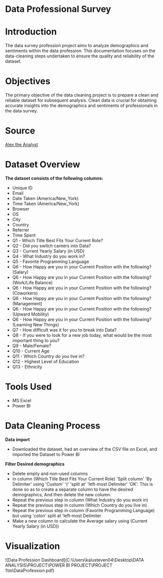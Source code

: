 # Data Professional Survey

# Introduction
The data survey profession project aims to analyze demographics and sentiments within the data profession. This documentation focuses on the data-cleaning steps undertaken to ensure the quality and reliability of the dataset.

# Objectives
The primary objective of the data cleaning project is to prepare a clean and reliable dataset for subsequent analysis. Clean data is crucial for obtaining accurate insights into the demographics and sentiments of professionals in the data survey.

# Source
[Alex the Analyst](https://youtu.be/pixlHHe_lNQ?si=DfS4Po51BdKNkLNB)

# Dataset Overview
**The dataset consists of the following columns:**
* Unique ID
* Email
* Date Taken (America/New_York)
* Time Taken (America/New_York)
* Browser
* OS
* City
* Country
* Referrer
* Time Spent
* Q1 - Which Title Best Fits Your Current Role?
* Q2 - Did you switch careers into Data?
* Q3 - Current Yearly Salary (in USD)
* Q4 - What Industry do you work in?
* Q5 - Favorite Programming Language
* Q6 - How Happy are you in your Current Position with the following? (Salary)
* Q6 - How Happy are you in your Current Position with the following? (Work/Life Balance)
* Q6 - How Happy are you in your Current Position with the following? (Coworkers)
* Q6 - How Happy are you in your Current Position with the following? (Management)
* Q6 - How Happy are you in your Current Position with the following? (Upward Mobility)
* Q6 - How Happy are you in your Current Position with the following? (Learning New Things)
* Q7 - How difficult was it for you to break into Data?
* Q8 - If you were to look for a new job today, what would be the most important thing to you?
* Q9 - Male/Female?
* Q10 - Current Age
* Q11 - Which Country do you live in?
* Q12 - Highest Level of Education
* Q13 - Ethnicity

# Tools Used
* MS Excel
* Power BI

# Data Cleaning Process
**Data import**
* Downloaded the dataset, had an overview of the CSV file on Excel, and imported the Dataset to Power BI
  
**Filter Desired demographics**
* Delete empty  and non-used columns
* in column (Which Title Best Fits Your Current Role) 'Split column' 'By Delimiter' using 'Custom' '(' 'split at' 'left-most Delimiter' 'OK'. This is done so as to create a separate column  to have the  desired demographics, And then delete the new column.
* Repeat the previous step in column (What Industry do you work in) 
* Repeat the previous step in column (Which Country do you live in)
* Repeat the previous step in column (Favorite Programming Language) but using 'colon' split at 'left-most Delimiter
* Make a new column to calculate the Average salary using (Current Yearly Salary (in USD))


# Visualization

![Data Profession Dashboard](C:\Users\kalusteven04\Desktop\DATA ANALYSIS\PROJECT\POWER BI PROJECT\PROJECT 1\to\DataProfession.pdf)



